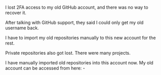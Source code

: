 I lost 2FA access to my old GitHub account, and there was no way to recover it. 

After talking with GitHub support, they said I could only get my old username back.

I have to import my old repositories manually to this new account for the rest.

Private repositories also got lost. There were many projects.

I have manually imported old repositories into this account now. My old account can be accessed from here: - 
